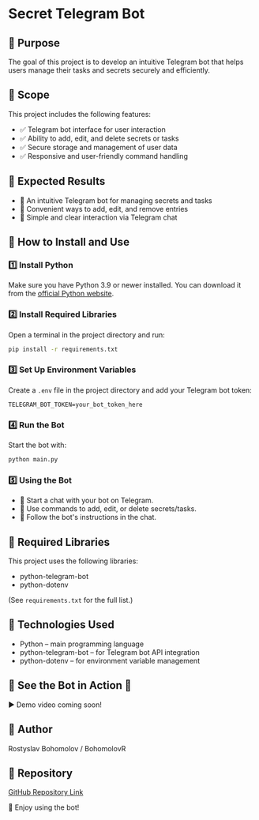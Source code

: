 # Secret Telegram Bot

## 📌 Purpose

The goal of this project is to develop an intuitive Telegram bot that helps users manage their tasks and secrets securely and efficiently.

## 📌 Scope

This project includes the following features:
- ✅ Telegram bot interface for user interaction
- ✅ Ability to add, edit, and delete secrets or tasks
- ✅ Secure storage and management of user data
- ✅ Responsive and user-friendly command handling

## 📌 Expected Results

- 🔹 An intuitive Telegram bot for managing secrets and tasks
- 🔹 Convenient ways to add, edit, and remove entries
- 🔹 Simple and clear interaction via Telegram chat

## 📌 How to Install and Use

### 1️⃣ Install Python

Make sure you have Python 3.9 or newer installed. You can download it from the [official Python website](https://www.python.org/downloads/).

### 2️⃣ Install Required Libraries

Open a terminal in the project directory and run:

```bash
pip install -r requirements.txt
```

### 3️⃣ Set Up Environment Variables

Create a `.env` file in the project directory and add your Telegram bot token:

```
TELEGRAM_BOT_TOKEN=your_bot_token_here
```

### 4️⃣ Run the Bot

Start the bot with:

```bash
python main.py
```

### 5️⃣ Using the Bot

- 🔹 Start a chat with your bot on Telegram.
- 🔹 Use commands to add, edit, or delete secrets/tasks.
- 🔹 Follow the bot's instructions in the chat.

## 📌 Required Libraries

This project uses the following libraries:
- python-telegram-bot
- python-dotenv

(See `requirements.txt` for the full list.)

## 📌 Technologies Used

- Python – main programming language
- python-telegram-bot – for Telegram bot API integration
- python-dotenv – for environment variable management

## 📌 See the Bot in Action 🎥

▶️ Demo video coming soon!

## 📌 Author

Rostyslav Bohomolov / BohomolovR

## 📌 Repository

[GitHub Repository Link](https://github.com/BohomolovR/secret_bot_telegram)

🚀 Enjoy using the bot!
